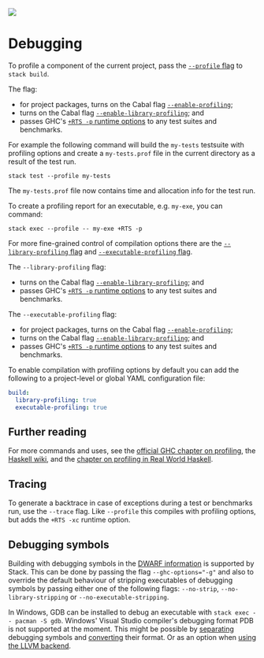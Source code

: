 <div class="hidden-warning"><a href="https://docs.haskellstack.org/"><img src="https://cdn.jsdelivr.net/gh/commercialhaskell/stack/doc/img/hidden-warning.svg"></a></div>

# Debugging

To profile a component of the current project, pass the
[`--profile` flag](../commands/build_command.md#-profile-flag) to `stack build`.

The flag:

* for project packages, turns on the Cabal flag
  [`--enable-profiling`](https://cabal.readthedocs.io/en/stable/setup-commands.html#cmdoption-runhaskell-Setup.hs-configure-enable-profiling);
* turns on the Cabal flag
  [`--enable-library-profiling`](https://cabal.readthedocs.io/en/stable/setup-commands.html#cmdoption-runhaskell-Setup.hs-configure-enable-library-profiling); and
* passes GHC's
  [`+RTS -p` runtime options](https://downloads.haskell.org/ghc/latest/docs/users_guide/profiling.html#rts-flag--p)
  to any test suites and benchmarks.

For example the following command will build the `my-tests` testsuite with
profiling options and create a `my-tests.prof` file in the current directory
as a result of the test run.

~~~text
stack test --profile my-tests
~~~

The `my-tests.prof` file now contains time and allocation info for the test run.

To create a profiling report for an executable, e.g. `my-exe`, you can command:

~~~text
stack exec --profile -- my-exe +RTS -p
~~~

For more fine-grained control of compilation options there are the
[`--library-profiling` flag](../commands/build_command.md#-no-library-profiling-flag)
and
[`--executable-profiling` flag](../commands/build_command.md#-no-executable-profiling-flag).

The `--library-profiling` flag:

* turns on the Cabal flag
  [`--enable-library-profiling`](https://cabal.readthedocs.io/en/stable/setup-commands.html#cmdoption-runhaskell-Setup.hs-configure-enable-library-profiling); and
* passes GHC's
  [`+RTS -p` runtime options](https://downloads.haskell.org/ghc/latest/docs/users_guide/profiling.html#rts-flag--p)
  to any test suites and benchmarks.

The `--executable-profiling` flag:

* for project packages, turns on the Cabal flag
  [`--enable-profiling`](https://cabal.readthedocs.io/en/stable/setup-commands.html#cmdoption-runhaskell-Setup.hs-configure-enable-profiling);
* turns on the Cabal flag
  [`--enable-library-profiling`](https://cabal.readthedocs.io/en/stable/setup-commands.html#cmdoption-runhaskell-Setup.hs-configure-enable-library-profiling); and
* passes GHC's
  [`+RTS -p` runtime options](https://downloads.haskell.org/ghc/latest/docs/users_guide/profiling.html#rts-flag--p)
  to any test suites and benchmarks.

To enable compilation with profiling options by default you can add the
following to a project-level or global YAML configuration file:

~~~yaml
build:
  library-profiling: true
  executable-profiling: true
~~~

## Further reading

For more commands and uses, see the
[official GHC chapter on profiling](https://downloads.haskell.org/~ghc/latest/docs/html/users_guide/profiling.html),
the [Haskell wiki](https://wiki.haskell.org/How_to_profile_a_Haskell_program),
and the
[chapter on profiling in Real World Haskell](http://book.realworldhaskell.org/read/profiling-and-optimization.html).

## Tracing

To generate a backtrace in case of exceptions during a test or benchmarks run,
use the `--trace` flag. Like `--profile` this compiles with profiling options,
but adds the `+RTS -xc` runtime option.

## Debugging symbols

Building with debugging symbols in the
[DWARF information](https://ghc.haskell.org/trac/ghc/wiki/DWARF) is supported by
Stack. This can be done by passing the flag `--ghc-options="-g"` and also to
override the default behaviour of stripping executables of debugging symbols by
passing either one of the following flags: `--no-strip`,
`--no-library-stripping` or `--no-executable-stripping`.

In Windows, GDB can be installed to debug an executable with
`stack exec -- pacman -S gdb`. Windows' Visual Studio compiler's debugging
format PDB is not supported at the moment. This might be possible by
[separating](https://stackoverflow.com/questions/866721/how-to-generate-gcc-debug-symbol-outside-the-build-target)
debugging symbols and
[converting](https://github.com/rainers/cv2pdb) their format. Or as an option
when
[using the LLVM backend](http://blog.llvm.org/2017/08/llvm-on-windows-now-supports-pdb-debug.html).
